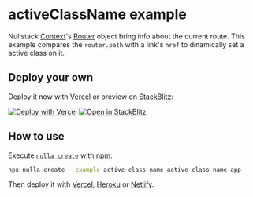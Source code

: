# activeClassName example

Nullstack [Context](https://nullstack.app/context)'s [Router](https://nullstack.app/routes-and-params#router) object bring info about the current route. This example compares the `router.path` with a link's `href` to dinamically set a active class on it.

## Deploy your own

Deploy it now with [Vercel](https://vercel.com) or preview on [StackBlitz](https://stackblitz.com):

[![Deploy with Vercel](https://vercel.com/button)](https://vercel.com/new/clone?repository-url=https://github.com/GuiDevloper/nullstack-examples/tree/main/examples/active-class-name&project-name=active-class-name&repo-name=active-class-name&demo-title=Nullstack+activeClassName&demo-description=Nullstack+example+of+active+class+name&demo-url=https://github.com/GuiDevloper/nullstack-examples/tree/main/examples/active-class-name&demo-image=https://nullstack.app/image-1200x630.png)
[![Open in StackBlitz](https://developer.stackblitz.com/img/open_in_stackblitz.svg)](https://stackblitz.com/fork/github/GuiDevloper/nullstack-examples/tree/main/examples/active-class-name?title=Nullstack+ActiveClassName)

## How to use

Execute [`nulla create`](https://github.com/GuiDevloper/nulla) with [npm](https://docs.npmjs.com/cli/init):

```bash
npx nulla create --example active-class-name active-class-name-app
```

Then deploy it with [Vercel](https://github.com/GuiDevloper/nulla/blob/main/docs/en-US/deploy-vercel.md), [Heroku](https://github.com/GuiDevloper/nulla/blob/main/docs/en-US/deploy-heroku.md) or [Netlify](https://github.com/GuiDevloper/nulla/blob/main/docs/en-US/deploy-netlify.md).
